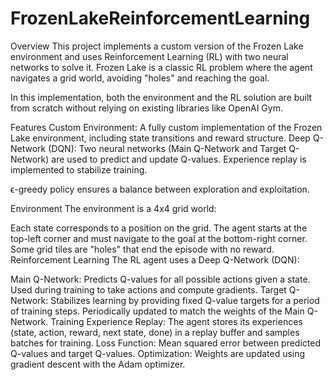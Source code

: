# FrozenLakeReinforcementLearning

Overview
This project implements a custom version of the Frozen Lake environment and uses Reinforcement Learning (RL) with two neural networks to solve it. Frozen Lake is a classic RL problem where the agent navigates a grid world, avoiding "holes" and reaching the goal.

In this implementation, both the environment and the RL solution are built from scratch without relying on existing libraries like OpenAI Gym.

Features
Custom Environment: A fully custom implementation of the Frozen Lake environment, including state transitions and reward structure.
Deep Q-Network (DQN):
Two neural networks (Main Q-Network and Target Q-Network) are used to predict and update Q-values.
Experience replay is implemented to stabilize training.

ϵ-greedy policy ensures a balance between exploration and exploitation.

Environment
The environment is a 4x4 grid world:

Each state corresponds to a position on the grid.
The agent starts at the top-left corner and must navigate to the goal at the bottom-right corner.
Some grid tiles are "holes" that end the episode with no reward.
Reinforcement Learning
The RL agent uses a Deep Q-Network (DQN):

Main Q-Network:
Predicts Q-values for all possible actions given a state.
Used during training to take actions and compute gradients.
Target Q-Network:
Stabilizes learning by providing fixed Q-value targets for a period of training steps.
Periodically updated to match the weights of the Main Q-Network.
Training
Experience Replay: The agent stores its experiences (state, action, reward, next state, done) in a replay buffer and samples batches for training.
Loss Function: Mean squared error between predicted Q-values and target Q-values.
Optimization: Weights are updated using gradient descent with the Adam optimizer.
